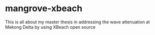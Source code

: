 # mangrove-xbeach
This is all about my master thesis in addressing the wave attenuation at Mekong Delta by using XBeach open source
